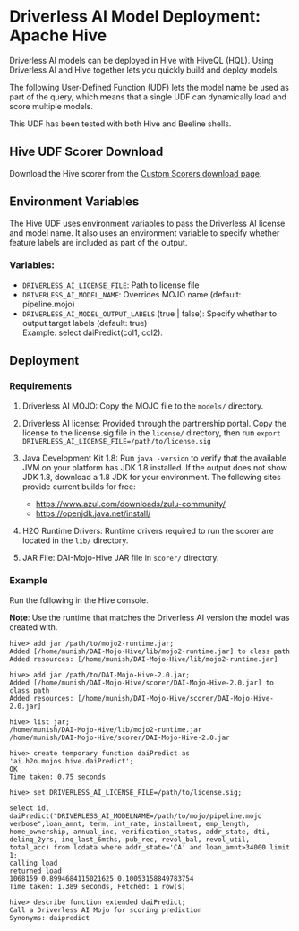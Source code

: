# Driverless AI Model Deployment: Apache Hive

Driverless AI models can be deployed in Hive with HiveQL (HQL). Using Driverless AI and Hive together lets you quickly build and deploy models. 

The following User-Defined Function (UDF) lets the model name be used as part of the query, which means that a single UDF can dynamically load and score multiple models.

This UDF has been tested with both Hive and Beeline shells.

## Hive UDF Scorer Download

Download the Hive scorer from the [Custom Scorers download page](https://s3.amazonaws.com/artifacts.h2o.ai/releases/ai/h2o/dai-custom-scorers/DAI-1.8.9/index.html).

## Environment Variables

The Hive UDF uses environment variables to pass the Driverless AI license and model name. It also uses an environment variable to specify whether feature labels are included as part of the output.

### Variables:  
- ```DRIVERLESS_AI_LICENSE_FILE```: Path to license file 
- ```DRIVERLESS_AI_MODEL_NAME```: Overrides MOJO name (default: pipeline.mojo)  
- ```DRIVERLESS_AI_MODEL_OUTPUT_LABELS``` (true | false): Specify whether to output target labels (default: true)  
    Example: select daiPredict(col1, col2).

## Deployment

### Requirements

1. Driverless AI MOJO: Copy the MOJO file to the `models/` directory.

2. Driverless AI license: Provided through the partnership portal. Copy the license to the license.sig file in the `license/` directory, then run `export DRIVERLESS_AI_LICENSE_FILE=/path/to/license.sig`

3. Java Development Kit 1.8: Run `java -version` to verify that the available JVM on your platform has JDK 1.8 installed. If the output does not show JDK 1.8, download a 1.8 JDK for your environment. The following sites provide current builds for free:
    * https://www.azul.com/downloads/zulu-community/
    * https://openjdk.java.net/install/

4. H2O Runtime Drivers: Runtime drivers required to run the scorer are located in the `lib/` directory. 

5. JAR File: DAI-Mojo-Hive JAR file in `scorer/` directory.

### Example

Run the following in the Hive console.

**Note**: Use the runtime that matches the Driverless AI version the model was created with.

```
hive> add jar /path/to/mojo2-runtime.jar;
Added [/home/munish/DAI-Mojo-Hive/lib/mojo2-runtime.jar] to class path
Added resources: [/home/munish/DAI-Mojo-Hive/lib/mojo2-runtime.jar]  

hive> add jar /path/to/DAI-Mojo-Hive-2.0.jar;
Added [/home/munish/DAI-Mojo-Hive/scorer/DAI-Mojo-Hive-2.0.jar] to class path
Added resources: [/home/munish/DAI-Mojo-Hive/scorer/DAI-Mojo-Hive-2.0.jar]

hive> list jar;
/home/munish/DAI-Mojo-Hive/lib/mojo2-runtime.jar
/home/munish/DAI-Mojo-Hive/scorer/DAI-Mojo-Hive-2.0.jar

hive> create temporary function daiPredict as 'ai.h2o.mojos.hive.daiPredict';
OK
Time taken: 0.75 seconds   

hive> set DRIVERLESS_AI_LICENSE_FILE=/path/to/license.sig;  

select id, daiPredict("DRIVERLESS_AI_MODELNAME=/path/to/mojo/pipeline.mojo verbose",loan_amnt, term, int_rate, installment, emp_length, home_ownership, annual_inc, verification_status, addr_state, dti, delinq_2yrs, inq_last_6mths, pub_rec, revol_bal, revol_util, total_acc) from lcdata where addr_state='CA' and loan_amnt>34000 limit 1;  
calling load
returned load
1068159	0.8994684115021625 0.10053158849783754
Time taken: 1.389 seconds, Fetched: 1 row(s)

hive> describe function extended daiPredict;  
Call a Driverless AI Mojo for scoring prediction  
Synonyms: daipredict  
```
	
